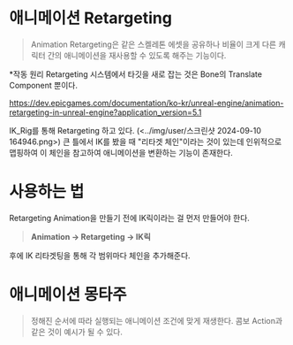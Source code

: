 # 애니메이션 Retargeting
> Animation Retargeting은 같은 스켈레톤 에셋을 공유하나 비율이 크게 다른 캐릭터 간의 애니메이션을 재사용할 수 있도록 해주는 기능이다.

*작동 원리
Retargeting 시스템에서 타깃을 새로 잡는 것은 Bone의 Translate Component 뿐이다.

https://dev.epicgames.com/documentation/ko-kr/unreal-engine/animation-retargeting-in-unreal-engine?application_version=5.1

IK_Rig를 통해 Retargeting 하고 있다. 
(<../img/user/스크린샷 2024-09-10 164946.png>)
큰 틀에서 IK를 봤을 때 "리타겟 체인"이라는 것이 있는데 인위적으로 맵핑하여 이 체인을 참고하여 애니메이션을 변환하는 기능이 존재한다. 

# 사용하는 법
Retargeting Animation을 만들기 전에 IK릭이라는 걸 먼저 만들어야 한다.
> **Animation -> Retargeting -> IK릭**

후에 IK 리타겟팅을 통해 각 범위마다 체인을 추가해준다.

# 애니메이션 몽타주
> 정해진 순서에 따라 실행되는 애니메이션 조건에 맞게 재생한다. 콤보 Action과 같은 것이 예시가 될 수 있다.